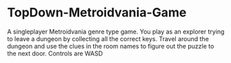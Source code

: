 # TopDown-Metroidvania-Game

A singleplayer Metroidvania genre type game. You play as an explorer trying to leave a dungeon by collecting all the correct keys.
Travel around the dungeon and use the clues in the room names to figure out the puzzle to the next door.
Controls are WASD
